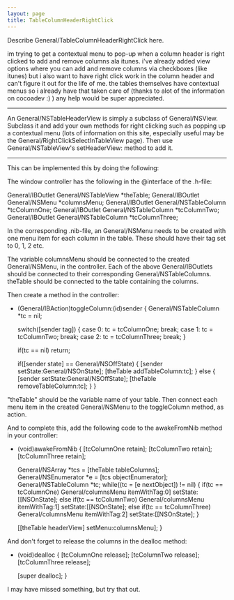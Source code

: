 ```yaml
---
layout: page
title: TableColumnHeaderRightClick
---
```


Describe General/TableColumnHeaderRightClick here.

im trying to get a contextual menu to pop-up when a column header is right clicked to add and remove columns ala itunes. i've already added view options where you can add and remove columns via checkboxes (like itunes) but i also want to have right click work in the column header and can't figure it out for the life of me. the tables themselves have contextual menus so i already have that taken care of (thanks to alot of the information on cocoadev :) ) any help would be super appreciated.

----

An General/NSTableHeaderView is simply a subclass of General/NSView.  Subclass it and add your own methods for right clicking such as popping up a contextual menu (lots of information on this site, especially useful may be the General/RightClickSelectInTableView page).  Then use General/NSTableView's setHeaderView: method to add it.

----

This can be implemented this by doing the following:

The window controller has the following in the @interface of the .h-file:

    
General/IBOutlet General/NSTableView *theTable;
General/IBOutlet General/NSMenu *columnsMenu;
General/IBOutlet General/NSTableColumn *tcColumnOne;
General/IBOutlet General/NSTableColumn *tcColumnTwo;
General/IBOutlet General/NSTableColumn *tcColumnThree;


In the corresponding .nib-file, an General/NSMenu needs to be created with one menu item for each column in the table. These should have their tag set to 0, 1, 2 etc.

The variable columnsMenu should be connected to the created General/NSMenu, in the controller. Each of the above General/IBOutlets should be connected to their corresponding General/NSTableColumns. theTable should be connected to the table containing the columns.

Then create a method in the controller:

    
- (General/IBAction)toggleColumn:(id)sender
{
    General/NSTableColumn *tc = nil;

    switch([sender tag])
    {
        case 0: tc = tcColumnOne; break;
        case 1: tc = tcColumnTwo; break;
        case 2: tc = tcColumnThree; break;
    }

    if(tc == nil)
        return;
    
    if([sender state] == General/NSOffState)
    {
        [sender setState:General/NSOnState];
        [theTable addTableColumn:tc];
    }
    else
    {
        [sender setState:General/NSOffState];
        [theTable removeTableColumn:tc];
    }
}


"theTable" should be the variable name of your table. Then connect each menu item in the created General/NSMenu to the toggleColumn method, as action.

And to complete this, add the following code to the awakeFromNib method in your controller:

    
- (void)awakeFromNib
{
    [tcColumnOne retain];
    [tcColumnTwo retain];
    [tcColumnThree retain];
    
    General/NSArray *tcs = [theTable tableColumns];
    General/NSEnumerator *e = [tcs objectEnumerator];
    General/NSTableColumn *tc;
    while((tc = [e nextObject]) != nil)
    {
        if(tc == tcColumnOne)
            General/columnsMenu itemWithTag:0] setState:[[NSOnState];
        else if(tc == tcColumnTwo)
            General/columnsMenu itemWithTag:1] setState:[[NSOnState];
        else if(tc == tcColumnThree)
            General/columnsMenu itemWithTag:2] setState:[[NSOnState];
    }
    
    [[theTable headerView] setMenu:columnsMenu];
}


And don't forget to release the columns in the dealloc method:

    
- (void)dealloc
{
    [tcColumnOne release];
    [tcColumnTwo release];
    [tcColumnThree release];
    
    [super dealloc];
}


I may have missed something, but try that out.
